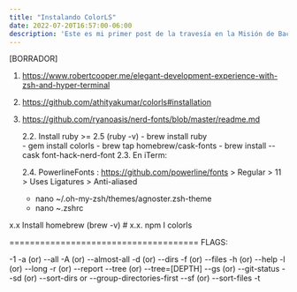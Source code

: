 ```yaml
---
title: "Instalando ColorLS"
date: 2022-07-20T16:57:00-06:00
description: 'Este es mi primer post de la travesía en la Misión de Backend con Node JS de Launch X.'
---
```

[BORRADOR]

1. https://www.robertcooper.me/elegant-development-experience-with-zsh-and-hyper-terminal
2. https://github.com/athityakumar/colorls#installation
3. https://github.com/ryanoasis/nerd-fonts/blob/master/readme.md

	2.2. Install ruby >= 2.5 (ruby -v)
		- brew install ruby		
		- gem install colorls
		- brew tap homebrew/cask-fonts
		- brew install --cask font-hack-nerd-font
	2.3. En iTerm:
		

	2.4. PowerlineFonts :  https://github.com/powerline/fonts
		> Regular > 11 > Uses Ligatures > Anti-aliased
	  - nano ~/.oh-my-zsh/themes/agnoster.zsh-theme
	  - nano ~.zshrc
	


x.x Install homebrew (brew -v)
	# x.x. npm I colorls
	


=====================================
FLAGS:

-1
-a (or) --all
-A (or) --almost-all
-d (or) --dirs
-f (or) --files
-h (or) --help
-l (or) --long
-r (or) --report
--tree (or) --tree=[DEPTH]
--gs (or) --git-status
--sd (or) --sort-dirs or --group-directories-first
--sf (or) --sort-files
-t
